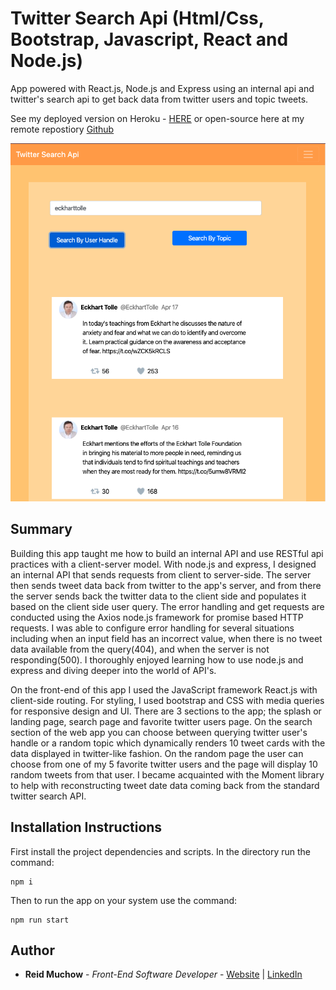# Twitter Search Api (Html/Css, Bootstrap, Javascript, React and Node.js)

App powered with React.js, Node.js and Express using an internal api and twitter's search api to get back data from twitter users and topic tweets. 

See my deployed version on Heroku - [HERE](https://floating-shore-26202.herokuapp.com/) or open-source here at my remote repostiory [Github](https://github.com/ram071985/twitter-app)

![](client/src/images/twitter-capstone.png)

## Summary

Building this app taught me how to build an internal API and use RESTful api practices with a client-server model.  With node.js and express, I designed an internal API that sends requests from client to server-side.  The server then sends tweet data back from twitter to the app's server, and from there the server sends back the twitter data to the client side and populates it based on the client side user query.  The error handling and get requests are conducted using the Axios node.js framework for promise based HTTP requests.  I was able to configure error handling for several situations including when an input field has an incorrect value, when there is no tweet data available from the query(404), and when the server is not responding(500).  I thoroughly enjoyed learning how to use node.js and express and diving deeper into the world of API's.

On the front-end of this app I used the JavaScript framework React.js with client-side routing.  For styling, I used bootstrap and CSS with media queries for responsive design and UI.  There are 3 sections to the app; the splash or landing page, search page and favorite twitter users page.  On the search section of the web app you can choose between querying twitter user's handle or a random topic which dynamically renders 10 tweet cards with the data displayed in twitter-like fashion.  On the random page the user can choose from one of my 5 favorite twitter users and the page will display 10 random tweets from that user.  I became acquainted with the Moment library to help with reconstructing tweet date data coming back from the standard twitter search API.

## Installation Instructions

First install the project dependencies and scripts.  In the directory run the command:

```
npm i
```

Then to run the app on your system use the command:

```
npm run start
```


## Author 

* **Reid Muchow** - *Front-End Software Developer* - [Website](https://www.reidmuchow.com) | [LinkedIn](https://www.linkedin.com/in/reidmuchow/)
